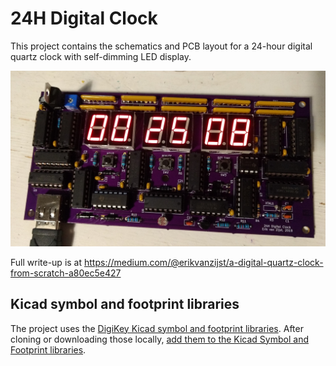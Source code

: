 # 24H Digital Clock

This project contains the schematics and PCB layout for a 24-hour digital
quartz clock with self-dimming LED display.

![](clock1.jpg)

Full write-up is at https://medium.com/@erikvanzijst/a-digital-quartz-clock-from-scratch-a80ec5e427

## Kicad symbol and footprint libraries
The project uses the [DigiKey Kicad symbol and footprint libraries](https://github.com/Digi-Key/digikey-kicad-library).
After cloning or downloading those locally, [add them to the Kicad Symbol and
Footprint libraries](https://forum.digikey.com/t/importing-the-digi-key-kicad-library-into-kicad-5-0-0/4075).
